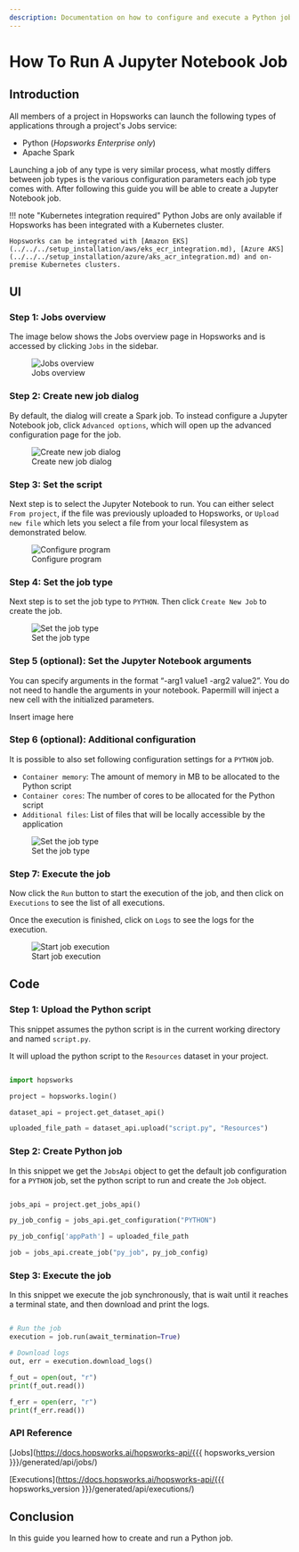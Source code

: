 ```yaml
---
description: Documentation on how to configure and execute a Python job on Hopsworks.
---
```


# How To Run A Jupyter Notebook Job

## Introduction

All members of a project in Hopsworks can launch the following types of applications through a project's Jobs service:

- Python (*Hopsworks Enterprise only*)
- Apache Spark

Launching a job of any type is very similar process, what mostly differs between job types is
the various configuration parameters each job type comes with. After following this guide you will be able to create a Jupyter Notebook job.

!!! note "Kubernetes integration required"
    Python Jobs are only available if Hopsworks has been integrated with a Kubernetes cluster.

    Hopsworks can be integrated with [Amazon EKS](../../../setup_installation/aws/eks_ecr_integration.md), [Azure AKS](../../../setup_installation/azure/aks_acr_integration.md) and on-premise Kubernetes clusters.

## UI

### Step 1: Jobs overview

The image below shows the Jobs overview page in Hopsworks and is accessed by clicking `Jobs` in the sidebar.

<p align="center">
  <figure>
    <img src="../../../../assets/images/guides/jobs/jobs_overview.png" alt="Jobs overview">
    <figcaption>Jobs overview</figcaption>
  </figure>
</p>

### Step 2: Create new job dialog

By default, the dialog will create a Spark job. To instead configure a Jupyter Notebook job, click `Advanced options`, which will open up the advanced configuration page for the job.

<p align="center">
  <figure>
    <img src="../../../../assets/images/guides/jobs/create_new_job.png" alt="Create new job dialog">
    <figcaption>Create new job dialog</figcaption>
  </figure>
</p>

### Step 3: Set the script

Next step is to select the Jupyter Notebook to run. You can either select `From project`, if the file was previously uploaded to Hopsworks, or `Upload new file` which lets you select a file from your local filesystem as demonstrated below.

<p align="center">
  <figure>
    <img src="../../../../assets/images/guides/jobs/upload_job_py_file.gif" alt="Configure program">
    <figcaption>Configure program</figcaption>
  </figure>
</p>

### Step 4: Set the job type

Next step is to set the job type to `PYTHON`. Then click `Create New Job` to create the job. 

<p align="center">
  <figure>
    <img src="../../../../assets/images/guides/jobs/advanced_configuration_py.gif" alt="Set the job type">
    <figcaption>Set the job type</figcaption>
  </figure>
</p>

### Step 5 (optional): Set the Jupyter Notebook arguments

You can specify arguments in the format “-arg1 value1 -arg2 value2”. You do not need to handle the arguments in your notebook. Papermill will inject a new cell with the initialized parameters.

Insert image here

### Step 6 (optional): Additional configuration

It is possible to also set following configuration settings for a `PYTHON` job.

* `Container memory`: The amount of memory in MB to be allocated to the Python script
* `Container cores`: The number of cores to be allocated for the Python script
* `Additional files`: List of files that will be locally accessible by the application

<p align="center">
  <figure>
    <img src="../../../../assets/images/guides/jobs/configure_py.png" alt="Set the job type">
    <figcaption>Set the job type</figcaption>
  </figure>
</p>

### Step 7: Execute the job

Now click the `Run` button to start the execution of the job, and then click on `Executions` to see the list of all executions.

Once the execution is finished, click on `Logs` to see the logs for the execution.


<p align="center">
  <figure>
    <img src="../../../../assets/images/guides/jobs/start_job_py.gif" alt="Start job execution">
    <figcaption>Start job execution</figcaption>
  </figure>
</p>

## Code

### Step 1: Upload the Python script

This snippet assumes the python script is in the current working directory and named `script.py`. 

It will upload the python script to the `Resources` dataset in your project.

```python

import hopsworks

project = hopsworks.login()

dataset_api = project.get_dataset_api()

uploaded_file_path = dataset_api.upload("script.py", "Resources")

```


### Step 2: Create Python job

In this snippet we get the `JobsApi` object to get the default job configuration for a `PYTHON` job, set the python script to run and create the `Job` object.

```python

jobs_api = project.get_jobs_api()

py_job_config = jobs_api.get_configuration("PYTHON")

py_job_config['appPath'] = uploaded_file_path

job = jobs_api.create_job("py_job", py_job_config)

```

### Step 3: Execute the job

In this snippet we execute the job synchronously, that is wait until it reaches a terminal state, and then download and print the logs.

```python

# Run the job
execution = job.run(await_termination=True)

# Download logs
out, err = execution.download_logs()

f_out = open(out, "r")
print(f_out.read())

f_err = open(err, "r")
print(f_err.read())

```

### API Reference

[Jobs](https://docs.hopsworks.ai/hopsworks-api/{{{ hopsworks_version }}}/generated/api/jobs/)

[Executions](https://docs.hopsworks.ai/hopsworks-api/{{{ hopsworks_version }}}/generated/api/executions/)

## Conclusion

In this guide you learned how to create and run a Python job.
